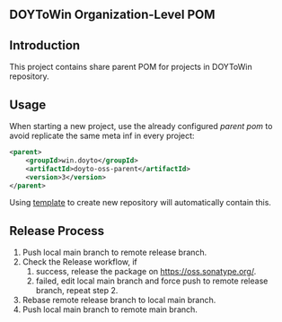DOYToWin Organization-Level POM
---

## Introduction
This project contains share parent POM for projects in DOYToWin repository.

## Usage
When starting a new project, use the already configured _parent pom_ to avoid replicate the same meta inf in every project:
```xml
<parent>
    <groupId>win.doyto</groupId>
    <artifactId>doyto-oss-parent</artifactId>
    <version>3</version>
</parent>
```

Using [template](https://github.com/doytowin/doyto-query-template) to create new repository will automatically contain this.

## Release Process

1. Push local main branch to remote release branch.
2. Check the Release workflow, if
   1. success, release the package on https://oss.sonatype.org/.
   2. failed, edit local main branch and force push to remote release branch, repeat step 2.
3. Rebase remote release branch to local main branch.
4. Push local main branch to remote main branch.
